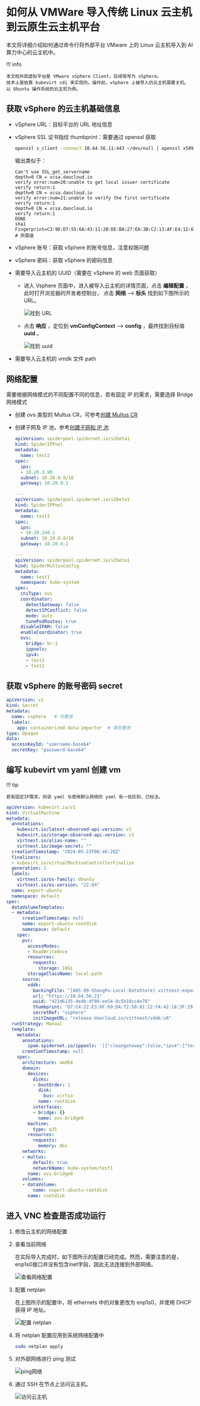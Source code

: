 # 如何从 VMWare 导入传统 Linux 云主机到云原生云主机平台

本文将详细介绍如何通过命令行将外部平台 VMware 上的 Linux 云主机导入到 AI 算力中心的云主机中。

!!! info

    本文档外部虚拟平台是 VMware vSphere Client，后续简写为 vSphere。
    技术上是依靠 kubevirt cdi 来实现的。操作前，vSphere 上被导入的云主机需要关机。
    以 Ubuntu 操作系统的云主机为例。

## 获取 vSphere 的云主机基础信息

- vSphere URL：目标平台的 URL 地址信息

- vSphere SSL 证书指纹 thumbprint：需要通过 openssl 获取

    ```sh
    openssl s_client -connect 10.64.56.11:443 </dev/null | openssl x509 -in /dev/stdin -fingerprint -sha1 -noout
    ```
    
    输出类似于：
   
    ```output
    Can't use SSL_get_servername
    depth=0 CN = vcsa.daocloud.io
    verify error:num=20:unable to get local issuer certificate
    verify return:1
    depth=0 CN = vcsa.daocloud.io
    verify error:num=21:unable to verify the first certificate
    verify return:1
    depth=0 CN = vcsa.daocloud.io
    verify return:1
    DONE
    sha1 Fingerprint=C3:9D:D7:55:6A:43:11:2B:DE:BA:27:EA:3B:C2:13:AF:E4:12:62:4D  # 所需值
    ```

- vSphere 账号：获取 vSphere 的账号信息，注意权限问题

- vSphere 密码：获取 vSphere 的密码信息

- 需要导入云主机的 UUID（需要在 vSphere 的 web 页面获取）

    - 进入 Vsphere 页面中，进入被导入云主机的详情页面，点击 __编辑配置__ ，此时打开浏览器的开发者控制台，
      点击 __网络__ —> __标头__ 找到如下图所示的 URL。

        ![找到 URL](../images/uuid01.png)

    - 点击 __响应__ ，定位到 __vmConfigContext__ —> __config__ ，最终找到目标值 __uuid__ 。

        ![找到 uuid](../images/uuid02.png)

- 需要导入云主机的 vmdk 文件 path

## 网络配置

需要根据网络模式的不同配置不同的信息，若有固定 IP 的需求，需要选择 Bridge 网络模式

-  创建 ovs 类型的 Multus CR，可参考[创建 Multus CR](https://spidernet-io.github.io/spiderpool/v0.9/usage/install/underlay/get-started-ovs-zh_CN/)
-  创建子网及 IP 池，参考[创建子网和 IP 池](../../network/config/ippool/createpool.md)

    ```yaml
    apiVersion: spiderpool.spidernet.io/v2beta1
    kind: SpiderIPPool
    metadata:
      name: test2
    spec:
      ips:
      - 10.20.3.90
      subnet: 10.20.0.0/16
      gateway: 10.20.0.1
    
    ---
    apiVersion: spiderpool.spidernet.io/v2beta1
    kind: SpiderIPPool
    metadata:
      name: test3
    spec:
      ips:
      - 10.20.240.1
      subnet: 10.20.0.0/16
      gateway: 10.20.0.1
    
    ---
    apiVersion: spiderpool.spidernet.io/v2beta1
    kind: SpiderMultusConfig
    metadata:
      name: test1
      namespace: kube-system
    spec:
      cniType: ovs
      coordinator:
        detectGateway: false
        detectIPConflict: false
        mode: auto
        tunePodRoutes: true
      disableIPAM: false
      enableCoordinator: true
      ovs:
        bridge: br-1
        ippools:
        ipv4:
        - test1
        - test2
    ```

## 获取 vSphere 的账号密码 secret

```yaml
apiVersion: v1
kind: Secret
metadata:
  name: vsphere   # 可更改
  labels:
    app: containerized-data-importer  # 请勿更改
type: Opaque
data:
  accessKeyId: "username-base64"
  secretKey: "password-base64"
```

## 编写 kubevirt vm yaml 创建 vm

!!! tip

    若有固定IP需求，则该 yaml 与使用默认网络的 yaml 有一些区别，已标注。

```yaml
apiVersion: kubevirt.io/v1
kind: VirtualMachine
metadata:
  annotations:
    kubevirt.io/latest-observed-api-version: v1
    kubevirt.io/storage-observed-api-version: v1
    virtnest.io/alias-name: ""
    virtnest.io/image-secret: ""
  creationTimestamp: "2024-05-23T06:46:28Z"
  finalizers:
  - kubevirt.io/virtualMachineControllerFinalize
  generation: 1
  labels:
    virtnest.io/os-family: Ubuntu
    virtnest.io/os-version: "22.04"
  name: export-ubuntu
  namespace: default
spec:
  dataVolumeTemplates:
  - metadata:
      creationTimestamp: null
      name: export-ubuntu-rootdisk
      namespace: default
    spec:
      pvc:
        accessModes:
        - ReadWriteOnce
        resources:
          requests:
            storage: 10Gi
        storageClassName: local-path
      source:
        vddk:
          backingFile: "[A05-09-ShangPu-Local-DataStore] virtnest-export-ubuntu/virtnest-export-ubuntu.vmdk"  
          url: "https://10.64.56.21"                                                       
          uuid: "421d6135-4edb-df80-ee54-8c5b10cc4e78"                                     
          thumbprint: "D7:C4:22:E3:6F:69:DA:72:50:81:12:FA:42:18:3F:29:5C:7F:41:CA"            
          secretRef: "vsphere"
          initImageURL: "release.daocloud.io/virtnest/vddk:v8"
  runStrategy: Manual
  template:
    metadata:
      annotations:
        ipam.spidernet.io/ippools: '[{"cleangateway":false,"ipv4":["test2"]}]'  // 这里添加 spiderpool 网络
      creationTimestamp: null
    spec:
      architecture: amd64
      domain:
        devices:
          disks:
          - bootOrder: 1
            disk:
              bus: virtio
            name: rootdisk
          interfaces:                                                          // 修改这里的网络配置
          - bridge: {}
            name: ovs-bridge0
        machine:
          type: q35
        resources:
          requests:
            memory: 4Gi
      networks:                                                                // 修改这里的网络配置
      - multus:
          default: true
          networkName: kube-system/test1
        name: ovs-bridge0
      volumes:
      - dataVolume:
          name: export-ubuntu-rootdisk
        name: rootdisk
```

## 进入 VNC 检查是否成功运行

1. 修改云主机的网络配置

1. 查看当前网络

    在实际导入完成时，如下图所示的配置已经完成。然而，需要注意的是，enp1s0接口并没有包含inet字段，因此无法连接到外部网络。
    
    ![查看网络配置](../images/import-ubuntu04.png)

1. 配置 netplan

    在上图所示的配置中，将 ethernets 中的对象更改为 enp1s0，并使用 DHCP 获得 IP 地址。
        
    ![配置 netplan](../images/import-ubuntu05.png)

1. 将 netplan 配置应用到系统网络配置中

    ```sh
    sudo netplan apply
    ```

1. 对外部网络进行 ping 测试

    ![ping网络](../images/import-ubuntu06.png)

1. 通过 SSH 在节点上访问云主机。

    ![访问云主机](../images/import-ubuntu07.png)
